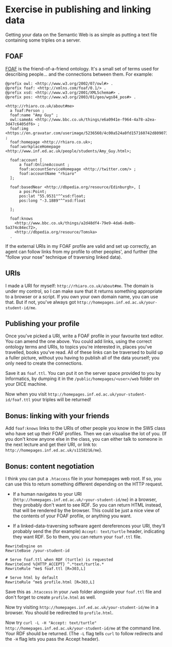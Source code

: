 # Exercise in publishing and linking data

Getting your data on the Semantic Web is as simple as putting a text file containing some triples on a server.

## FOAF

[FOAF](http://xmlns.com/foaf/0.1/) is the friend-of-a-friend ontology. It's a small set of terms used for describing people... and the connections between them. For example:

```
@prefix owl: <http://www.w3.org/2002/07/owl#> .
@prefix foaf: <http://xmlns.com/foaf/0.1/> .
@prefix xsd: <http://www.w3.org/2001/XMLSchema#> .
@prefix pos: <http://www.w3.org/2003/01/geo/wgs84_pos#> .

<http://rhiaro.co.uk/about#me>
  a foaf:Person ;
  foaf:name "Amy Guy" ;
  owl:sameAs <http://www.bbc.co.uk/things/e6a0941e-f964-4a78-a2ea-3d47c6405df6> ;
  foaf:img <https://en.gravatar.com/userimage/5236560/4c00a524a0fd157160742d80907349ae.png> ;
  foaf:homepage <http://rhiaro.co.uk>;
  foaf:workplaceHomepage <http://www.inf.ed.ac.uk/people/students/Amy_Guy.html>; 

  foaf:account [
      a foaf:OnlineAccount ;
      foaf:accountServiceHomepage <http://twitter.com/> ;
      foaf:accountName "rhiaro"
  ];

  foaf:basedNear <http://dbpedia.org/resource/Edinburgh>, [
      a pos:Point;
      pos:lat "55.9531"^^xsd:float;
      pos:long "-3.1889"^^xsd:float
  
  ];

  foaf:knows   
    <http://www.bbc.co.uk/things/a2d48df4-79e9-4da6-8e0b-5a374c84ec72>, 
    <http://dbpedia.org/resource/Tomska> 
  .
```

If the external URIs in my FOAF profile are valid and set up correctly, an agent can follow links from my profile to other peoples', and further (the "follow your nose" technique of traversing linked data).

## URIs

I made a URI for myself: `http://rhiaro.co.uk/about#me`. The domain is under my control, so I can make sure that it returns something appropriate to a browser or a script. If you own your own domain name, you can use that. But if not, you've always got `http://homepages.inf.ed.ac.uk/your-student-id/me`.

## Publishing your profile

Once you've picked a URI, write a FOAF profile in your favourite text editor. You can amend the one above. You could add links, using the correct ontology terms and URIs, to topics you're interested in, places you've travelled, books you've read. All of these links can be traversed to build up a fuller picture, without you having to publish all of the data yourself; you only need to create the connections.

Save it as `foaf.ttl`. You can put it on the server space provided to you by Informatics, by dumping it in the `/public/homepages/<user>/web` folder on your DICE machine.

Now when you visit `http://homepages.inf.ed.ac.uk/your-student-id/foaf.ttl` your triples will be returned!

## Bonus: linking with your friends

Add `foaf:knows` links to the URIs of other people you know in the SWS class who have set up their FOAF profiles. Then we can visualise the lot of you. (If you don't know anyone else in the class, you can either talk to someone in the next lecture and get their URI, or link to: `http://homepages.inf.ed.ac.uk/s1158216/me`).

## Bonus: content negotiation

I think you can put a `.htaccess` file in your homepages web root. If so, you can use this to return something different depending on the HTTP request.

* If a human navigates to your URI (`http://homepages.inf.ed.ac.uk/~your-student-id/me`) in a browser, they probably don't want to see RDF. So you can return HTML instead, that will be rendered by the browser. This could be just a nice view of the contents of your FOAF profile, or anything you want.

* If a linked-data-traversing software agent dereferences your URI, they'll probably send the (for example) `Accept: text/turtle` header, indicating they want RDF. So to them, you can return your `foaf.ttl` file.

```
RewriteEngine on
RewriteBase /your-student-id

# Serve foaf.ttl when RDF (turtle) is requested
RewriteCond %{HTTP_ACCEPT} ^.*text/turtle.*
RewriteRule ^me$ foaf.ttl [R=303,L]

# Serve html by default 
RewriteRule ^me$ profile.html [R=303,L]

```

Save this as `.htaccess` in your `/web` folder alongside your `foaf.ttl` file and don't forget to create `profile.html` as well.

Now try visiting `http://homepages.inf.ed.ac.uk/your-student-id/me` in a browser. You should be redirected to `profile.html`.

Now try `curl -L -H "Accept: text/turtle" http://homepages.inf.ed.ac.uk/your-student-id/me` at the command line. Your RDF should be returned. (The `-L` flag tells `curl` to follow redirects and the `-H` flag lets you pass the Accept header).
